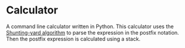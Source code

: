# Calculator
A command line calculator written in Python.
This calculator uses the [Shunting-yard algorithm](https://en.wikipedia.org/wiki/Shunting_yard_algorithm) to parse the expression in the postfix notation.
Then the postfix expression is calculated using a stack.
